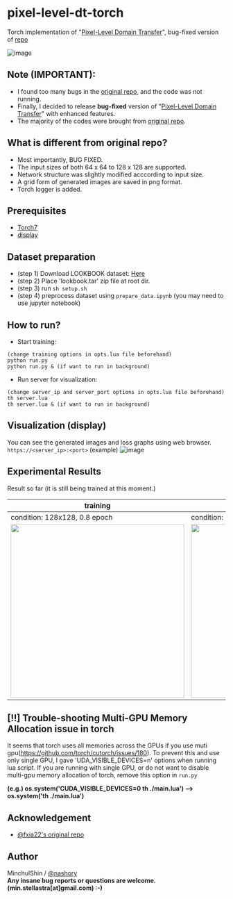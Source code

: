 # pixel-level-dt-torch
Torch implementation of "[Pixel-Level Domain Transfer](https://arxiv.org/pdf/1603.07442)", bug-fixed version of [repo](https://github.com/fxia22/PixelDTGAN)

![image](https://github.com/fxia22/pldtgan/raw/master/gan.jpg)

## Note (IMPORTANT):
+ I found too many bugs in the [original repo](https://github.com/fxia22/PixelDTGAN), and the code was not running.
+ Finally, I decided to release __bug-fixed__ version of "[Pixel-Level Domain Transfer](https://arxiv.org/pdf/1603.07442)" with enhanced features.
+ The majority of the codes were brought from [original repo](https://github.com/fxia22/PixelDTGAN).

## What is different from original repo?
+ Most importantly, BUG FIXED.
+ The input sizes of both 64 x 64 to 128 x 128 are supported.
+ Network structure was slightly modified acccording to input size.
+ A grid form of generated images are saved in png format.
+ Torch logger is added.

## Prerequisites
+ [Torch7](http://torch.ch/docs/getting-started.html#_)
+ [display](https://github.com/szym/display)

## Dataset preparation
+ (step 1) Download LOOKBOOK dataset: [Here](https://drive.google.com/file/d/0By_p0y157GxQU1dCRUU4SFNqaTQ/view?usp=sharing)
+ (step 2) Place 'lookbook.tar' zip file at root dir.
+ (step 3) run `sh setup.sh`
+ (step 4) preprocess dataset using `prepare_data.ipynb` (you may need to use jupyter notebook)


## How to run?
+ Start training:
~~~
(change training options in opts.lua file beforehand)
python run.py
python run.py & (if want to run in background)
~~~
+ Run server for visualization:
~~~
(change server_ip and server_port options in opts.lua file beforehand)
th server.lua
th server.lua & (if want to run in background)
~~~

## Visualization (display)  
You can see the generated images and loss graphs using web browser.  
`https://<server_ip>:<port>`
(example)
![image](https://puu.sh/y8eZp/53c12325b2.png)


## Experimental Results
Result so far (it is still being trained at this moment.)

|training|Final|  
|---|---|  
| condition: 128x128, 0.8 epoch | condition: 128x128, 0.8 epoch |
|<img src="https://github.com/nashory/gif/blob/master/_gans/pixel-level-dt.gif?raw=true" width="400" height="400">|<img src="https://puu.sh/yc5qD/95a1553108.jpg" width="400" height="400">|


## [!!] Trouble-shooting Multi-GPU Memory Allocation issue in torch
It seems that torch uses all memories across the GPUs if you use muti gpu(https://github.com/torch/cutorch/issues/180).
To prevent this and use only single GPU, I gave 'UDA_VISIBLE_DEVICES=n' options when running lua script.
If you are running with single GPU, or do not want to disable multi-gpu memory allocation of torch, remove this option in `run.py`

__(e.g.) os.system('CUDA_VISIBLE_DEVICES=0 th ./main.lua') --> os.system('th ./main.lua')__


## Acknowledgement
+ [@fxia22's original repo](https://github.com/fxia22/PixelDTGAN)


## Author
MinchulShin / [@nashory](https://github.com/nashory)  
__Any insane bug reports or questions are welcome. (min.stellastra[at]gmail.com)  :-)__

